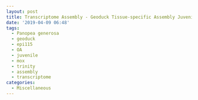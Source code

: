 ```yaml
---
layout: post
title: Transcriptome Assembly - Geoduck Tissue-specific Assembly Juvenile Super Low OA EPI115 with HiSeq Data on Mox
date: '2019-04-09 06:48'
tags:
  - Panopea generosa
  - geoduck
  - epi115
  - OA
  - juvenile
  - mox
  - trinity
  - assembly
  - transcriptome
categories:
  - Miscellaneous
---
```

